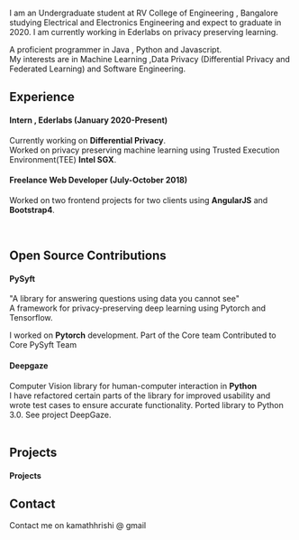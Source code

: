 <br/>
I am an Undergraduate student at RV College of Engineering , Bangalore studying Electrical and Electronics Engineering and expect to graduate in 2020. I am currently working in Ederlabs on privacy preserving learning.

A proficient programmer in Java , Python and Javascript. 
<br/>
My interests are in Machine Learning ,Data Privacy (Differential Privacy and Federated Learning) and Software Engineering. 
<br/>

## Experience

#### Intern , Ederlabs (January 2020-Present)

Currently working on **Differential Privacy**. 
<br/>
Worked on privacy preserving machine learning using Trusted Execution Environment(TEE) **Intel SGX**. 

#### Freelance Web Developer (July-October 2018)

Worked on two frontend projects for two clients using **AngularJS** and **Bootstrap4**. 

<br/>

## Open Source Contributions

#### PySyft
"A library for answering questions using data you cannot see"
<br/>
A framework for privacy-preserving deep learning using Pytorch and Tensorflow.

I worked on **Pytorch** development.
Part of the Core team
Contributed to Core PySyft Team

#### Deepgaze
Computer Vision library for human-computer interaction in **Python**
<br/>
I have refactored certain parts of the library for improved usability and wrote test cases to ensure accurate functionality. Ported library to Python 3.0.
See project DeepGaze.
<br/>
<br/>
## Projects
#### Projects

## Contact
Contact me on kamathhrishi @ gmail 
